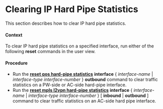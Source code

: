 Clearing IP Hard Pipe Statistics
================================

This section describes how to clear IP hard pipe statistics.

#### Context

To clear IP hard pipe statistics on a specified interface, run either of the following **reset** commands in the user view.


#### Procedure

* Run the [**reset qos hard-pipe statistics**](cmdqueryname=reset+qos+hard-pipe+statistics) **interface** { *interface-name* | *interface-type* *interface-number* } **outbound** command to clear traffic statistics on a PW-side or AC-side hard-pipe interface.
* Run the [**reset mpls l2vpn hard-pipe statistics**](cmdqueryname=reset+mpls+l2vpn+hard-pipe+statistics) **interface** { *interface-name* | *interface-type* *interface-number* } [ **inbound** | **outbound** ] command to clear traffic statistics on an AC-side hard pipe interface.